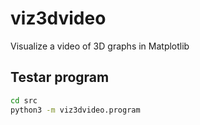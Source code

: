 # viz3dvideo

Visualize a video of 3D graphs in Matplotlib

## Testar program

```bash
cd src
python3 -m viz3dvideo.program
```


